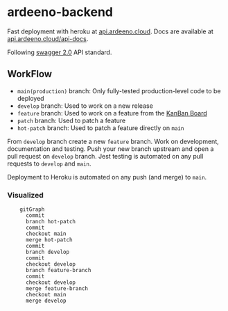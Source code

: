 # ardeeno-backend
Fast deployment with heroku at [api.ardeeno.cloud](api.ardeeno.cloud). Docs are available at [api.ardeeno.cloud/api-docs](api.ardeeno.cloud/api-docs).

Following [swagger 2.0](https://swagger.io/specification/v2/) API standard.

## WorkFlow
- `main(production)` branch: Only fully-tested production-level code to be deployed
- `develop` branch: Used to work on a new release
- `feature` branch: Used to work on a feature from the [KanBan Board](https://github.com/orgs/T41-SE22/projects/1/views/1)
- `patch` branch: Used to patch a feature
- `hot-patch` branch: Used to patch a feature directly on `main`

From `develop` branch create a new `feature` branch. Work on development, documentation and testing. Push your new branch upstream and open a pull request on `develop` branch. Jest testing is automated on any pull requests to `develop` and `main`.

Deployment to Heroku is automated on any push (and merge) to `main`.

### Visualized
```mermaid
    gitGraph
      commit
      branch hot-patch
      commit
      checkout main
      merge hot-patch
      commit
      branch develop
      commit
      checkout develop
      branch feature-branch
      commit
      checkout develop
      merge feature-branch
      checkout main
      merge develop
```